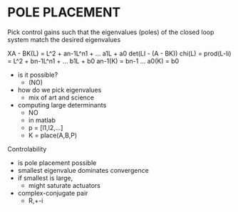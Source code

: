 # POLE PLACEMENT

Pick control gains such that the eigenvalues (poles) of the closed loop
system match the desired eigenvalues

XA - BK(L) = L^2 + an-1L^n1 + ... a1L + a0
det(LI - (A - BK))
chi(L) = prod(L-li) = L^2 + bn-1L^n1 + ... b1L + b0
an-1(K) = bn-1
...
a0(K) = b0

- is it possible?
  - (NO)
- how do we pick eigenvalues
  - mix of art and science
- computing large determinants
  - NO
  - in matlab
  - p = [l1,l2,...]
  - K = place(A,B,P)

Controlability

- is pole placement possible
- smallest eigenvalue dominates convergence
- if smallest is large,
  - might saturate actuators
- complex-conjugate pair
  - R,+-i
